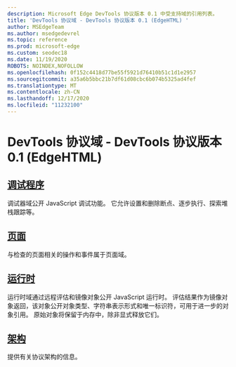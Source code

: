 ```yaml
---
description: Microsoft Edge DevTools 协议版本 0.1 中受支持域的引用列表。
title: 'DevTools 协议域 - DevTools 协议版本 0.1 (EdgeHTML) '
author: MSEdgeTeam
ms.author: msedgedevrel
ms.topic: reference
ms.prod: microsoft-edge
ms.custom: seodec18
ms.date: 11/19/2020
ROBOTS: NOINDEX,NOFOLLOW
ms.openlocfilehash: 0f152c4418d77be55f5921d76410b51c1d1e2957
ms.sourcegitcommit: a35a6b5bbc21b7df61d08cbc6b074b5325ad4fef
ms.translationtype: MT
ms.contentlocale: zh-CN
ms.lasthandoff: 12/17/2020
ms.locfileid: "11232100"
---
```

# DevTools 协议域 - DevTools 协议版本 0.1 (EdgeHTML)   

## [调试程序](debugger.md)  

调试器域公开 JavaScript 调试功能。 它允许设置和删除断点、逐步执行、探索堆栈跟踪等。
## [页面](page.md)
与检查的页面相关的操作和事件属于页面域。
## [运行时](runtime.md)
运行时域通过远程评估和镜像对象公开 JavaScript 运行时。 评估结果作为镜像对象返回，该对象公开对象类型、字符串表示形式和唯一标识符，可用于进一步的对象引用。 原始对象将保留于内存中，除非显式释放它们。
## [架构](schema.md)
提供有关协议架构的信息。
